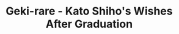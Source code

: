 ---
layout: videojs
title:  Geki-rare - Kato Shiho's Wishes After Graduation
category: tv
description: >+
    From "Geki-rare-san wo Tsurete kita" (TV Asahi), June 19, 2023

    Translation by @sasori39883522
lang: en
subtitles: 激レアさん若林 日向坂46から恋バナのカツアゲに遭う 2023619放送.en.vtt
video_url: https://www.youtube.com/embed/A88fEsjgmlk
thumbnail: https://i.ytimg.com/vi/A88fEsjgmlk/maxresdefault.jpg
upload_date: 2023-06-19
---
